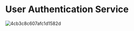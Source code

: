 # User Authentication Service

![4cb3c8c607afc1d1582d](https://user-images.githubusercontent.com/85700432/218644631-321f1840-c2f4-4735-9e90-366f1f9f33e0.jpg)

